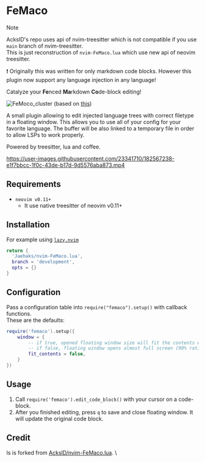 # FeMaco

> [!NOTE]
> AcksID's repo uses api of nvim-treesitter which is not compatible if you use `main` branch of nvim-treesitter. \
> This is just reconstruction of `nvim-FeMaco.lua` which use new api of neovim treesitter.

:exclamation: Originally this was written for only markdown code blocks. However this plugin now support any language injection in any language!

Catalyze your **Fe**nced **Ma**rkdown **Co**de-block editing!

![FeMoco_cluster](https://user-images.githubusercontent.com/23341710/182566777-492c5e81-95fc-4443-ae6a-23ba2519960e.png)
(based on [this](https://en.wikipedia.org/wiki/FeMoco#/media/File:FeMoco_cluster.svg))

A small plugin allowing to edit injected language trees with correct filetype in a floating window.
This allows you to use all of your config for your favorite language.
The buffer will be also linked to a temporary file in order to allow LSPs to work properly.

Powered by treesitter, lua and coffee.

https://user-images.githubusercontent.com/23341710/182567238-e1f7bbcc-1f0c-43de-b17d-9d5576aba873.mp4

## Requirements

- `neovim v0.11+`
	- It use native treesitter of neovim v0.11+


## Installation
For example using [`lazy.nvim`](https://github.com/folke/lazy.nvim)
```lua
return {
  'Jaehaks/nvim-FeMaco.lua',
  branch = 'development',
  opts = {}
}
```


## Configuration
Pass a configuration table into `require("femaco").setup()` with callback functions. \
These are the defaults:
```lua
require('femaco').setup({
	window = {
		-- if true, opened floating window size will fit the contents with some margin.
		-- if false, floating window opens almost full screen (90% ratio of current window.
		fit_contents = false,
	}
})
```


## Usage
1) Call `require('femaco').edit_code_block()` with your cursor on a code-block.
2) After you finished editing, press `q` to save and close floating window. It will update the original code block.


## Credit
Is is forked from [AckslD/nvim-FeMaco.lua](https://github.com/AckslD/nvim-FeMaco.lua). \
